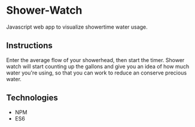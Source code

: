 # Shower-Watch

Javascript web app to visualize showertime water usage.

## Instructions

Enter the average flow of your showerhead, then start the timer. Shower watch will start counting up the gallons and give you an idea of how much water you're using, so that you can work to reduce an conserve precious water.

## Technologies

- NPM
- ES6
